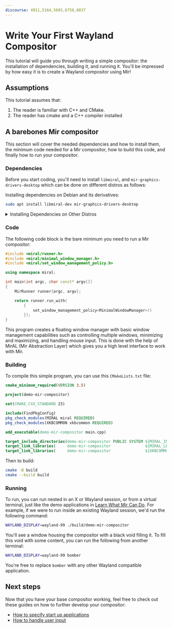 ```yaml
---
discourse: 4911,5164,5603,6756,8037
---
```


# Write Your First Wayland Compositor
This tutorial will guide you through writing a simple compositor: the
installation of dependencies, building it, and running it. You'll be impressed
by how easy it is to create a Wayland compositor using Mir!

## Assumptions
This tutorial assumes that:
1. The reader is familiar with C++ and CMake.
2. The reader has cmake and a C++ compiler installed

## A barebones Mir compositor
This section will cover the needed dependencies and how to install them, the
minimum code needed for a Mir compositor, how to build this code, and finally
how to run your compositor.

### Dependencies
Before you start coding, you'll need to install `libmiral`, and
`mir-graphics-drivers-desktop` which can be done on different distros as
follows:

Installing dependencies on Debian and its derivatives:
```sh
sudo apt install libmiral-dev mir-graphics-drivers-desktop
```

<details>
<summary> Installing Dependencies on Other Distros </summary>

Installing dependencies on Fedora 
```sh
sudo dnf install mir-devel libxkbcommon
```
Installing dependencies on Alpine 
```sh
sudo apk add mir-dev
```
</details>


### Code
The following code block is the bare minimum you need to run a Mir compositor:
```cpp
#include <miral/runner.h>
#include <miral/minimal_window_manager.h>
#include <miral/set_window_management_policy.h>

using namespace miral;

int main(int argc, char const* argv[])
{
    MirRunner runner{argc, argv};

    return runner.run_with(
        {
            set_window_management_policy<MinimalWindowManager>()
        });
}
```

This program creates a floating window manager with basic window management
capabilities such as controlling multiple windows, minimizing and maximizing,
and handling mouse input. This is done with the help of MirAL (Mir Abstraction
Layer) which gives you a high level interface to work with Mir.

### Building
To compile this simple program, you can use this `CMakeLists.txt` file:
```cmake
cmake_minimum_required(VERSION 3.5)

project(demo-mir-compositor)

set(CMAKE_CXX_STANDARD 23)

include(FindPkgConfig)
pkg_check_modules(MIRAL miral REQUIRED)
pkg_check_modules(XKBCOMMON xkbcommon REQUIRED)

add_executable(demo-mir-compositor main.cpp)

target_include_directories(demo-mir-compositor PUBLIC SYSTEM ${MIRAL_INCLUDE_DIRS})
target_link_libraries(     demo-mir-compositor               ${MIRAL_LDFLAGS})
target_link_libraries(     demo-mir-compositor               ${XKBCOMMON_LIBRARIES})
```

Then to build:
```sh
cmake -B build
cmake --build build
```

### Running
To run, you can run nested in an X or Wayland session, or from a virtual
terminal, just like the demo applications in [Learn What Mir Can
Do](learn-what-mir-can-do.md). For example, if we were to run inside an
existing Wayland session, we'd run the following command:
```sh
WAYLAND_DISPLAY=wayland-99 ./build/demo-mir-compositor 
```
You'll see a window housing the compositor with a black void filling it. To
fill this void with some content, you can run the following from another
terminal:
```sh
WAYLAND_DISPLAY=wayland-99 bomber
```
You're free to replace `bomber` with any other Wayland compatible application.

## Next steps
Now that you have your base compositor working, feel free to check out these guides on how to further develop your compositor:

- [How to specify start up applications](how-to/how-to-specify-startup-apps.md)
- [How to handle user input](how-to/how-to-handle-keyboard-input.md)
